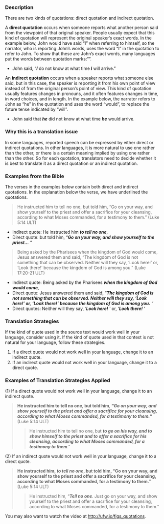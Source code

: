 

### Description

There are two kinds of quotations: direct quotation and indirect quotation.

A **direct quotation** occurs when someone reports what another person said from the viewpoint of that original speaker. People usually expect that this kind of quotation will represent the original speaker’s exact words. In the example below, John would have said “I” when referring to himself, so the narrator, who is reporting John’s words, uses the word “I” in the quotation to refer to John. To show that these are John’s exact words, many languages put the words between quotation marks:””.

* John said, “***I*** do not know at what time ***I*** will arrive.”

An **indirect quotation** occurs when a speaker reports what someone else said, but in this case, the speaker is reporting it from his own point of view instead of from the original person’s point of view. This kind of quotation usually features changes in pronouns, and it often features changes in time, in word choices, and in length. In the example below, the narrator refers to John as “he” in the quotation and uses the word “would”, to replace the future tense indicated by “will”.

* John said that ***he*** did not know at what time ***he*** would arrive.

### Why this is a translation issue

In some languages, reported speech can be expressed by either direct or indirect quotations. In other languages, it is more natural to use one rather than the other, or there is a certain meaning implied by using one rather than the other. So for each quotation, translators need to decide whether it is best to translate it as a direct quotation or an indirect quotation.

### Examples from the Bible

The verses in the examples below contain both direct and indirect quotations. In the explanation below the verse, we have underlined the quotations.
> He instructed him to tell no one, but told him, “Go on your way, and show yourself to the priest and offer a sacrifice for your cleansing, according to what Moses commanded, for a testimony to them.” (Luke 5:14 ULT)

* Indirect quote: He instructed him ***to tell no one***,
* Direct quote: but told him, “***Go on your way, and show yourself to the priest…*** “

> Being asked by the Pharisees when the kingdom of God would come, Jesus answered them and said, “The kingdom of God is not something that can be observed. Neither will they say, ‘Look here!’ or, ‘Look there!’ because the kingdom of God is among you.”  (Luke 17:20-21 ULT)

* Indirect quote: Being asked by the Pharisees ***when the kingdom of God would come,*** 
* Direct quote: Jesus answered them and said, “***The kingdom of God is not something that can be observed. Neither will they say, ‘Look here!’ or, ‘Look there!’ because the kingdom of God is among you.*** “
* Direct quotes:  Neither will they say, ‘***Look here!*** ‘ or, ‘***Look there!*** ‘

### Translation Strategies

If the kind of quote used in the source text would work well in your language, consider using it. If the kind of quote used in that context is not natural for your language, follow these strategies.

1. If a direct quote would not work well in your language, change it to an indirect quote.
1. If an indirect quote would not work well in your language, change it to a direct quote.

### Examples of Translation Strategies Applied

(1) If a direct quote would not work well in your language, change it to an indirect quote.

> **He instructed him to tell no one, but told him, “***Go on your way, and show yourself to the priest and offer a sacrifice for your cleansing, according to what Moses commanded, for a testimony to them.***“** (Luke 5:14 ULT)  
>> He instructed him to tell no one, but ***to go on his way, and to show himself to the priest and to offer a sacrifice for his cleansing, according to what Moses commanded, for a testimony to them***.”

(2) If an indirect quote would not work well in  your language, change it to a direct quote.

> **He instructed him, ***to tell no one***, but told him, “Go on your way, and show yourself to the priest and offer a sacrifice for your cleansing, according to what Moses commanded, for a testimony to them.”** (Luke 5:14 ULT)  
>> He instructed him, “***Tell no one***. Just go on your way, and show yourself to the priest and offer a sacrifice for your cleansing, according to what Moses commanded, for a testimony to them.”

You may also want to watch the video at http://ufw.io/figs_quotations.
